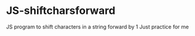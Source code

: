 # JS-shiftcharsforward
JS program to shift characters in a string forward by 1
Just practice for me
